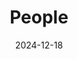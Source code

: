 ---
title: People
date: 2024-12-18

type: landing

sections:
  - block: people
    content:
      title: People
      # Choose which groups/teams of users to display.
      #   Edit `user_groups` in each user's profile to add them to one or more of these groups.
      user_groups:
      #    - Professor
      #    - Researcher
      #    - Postdoc
      #    - Graduate Student
      #    - Administration
      #    - Visitor
      #    - Alumni
      sort_by: Params.last_name
      sort_ascending: false
    design:
      show_interests: false
      show_role: true
      show_social: false
      show_organizations: true
---